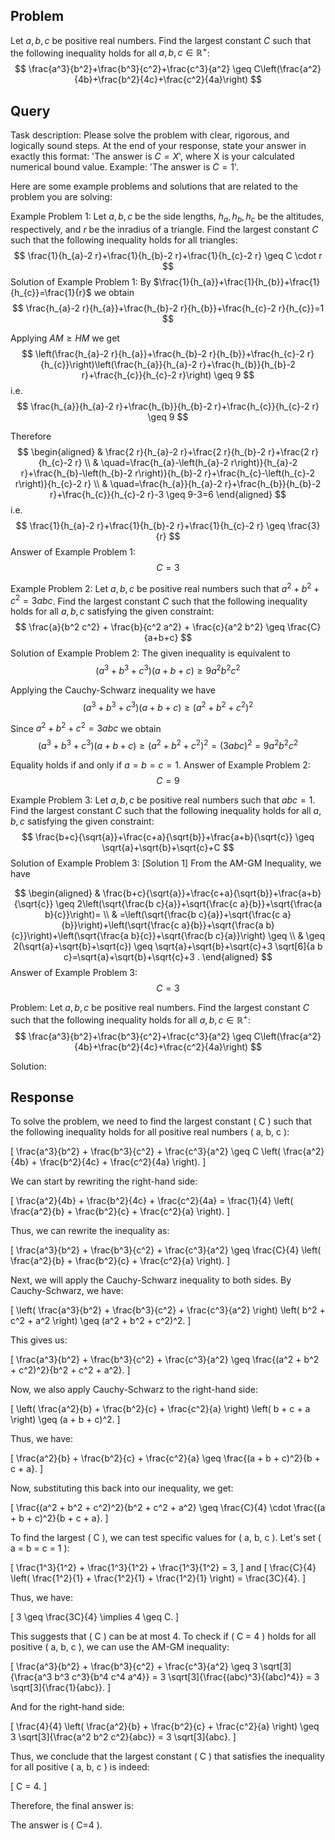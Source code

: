 ## Problem

Let $a, b, c$ be positive real numbers. Find the largest constant $C$ such that the following inequality holds for all $a, b, c \in \mathbb{R}^{+}$:
$$
\frac{a^3}{b^2}+\frac{b^3}{c^2}+\frac{c^3}{a^2} \geq C\left(\frac{a^2}{4b}+\frac{b^2}{4c}+\frac{c^2}{4a}\right)
$$

## Query

Task description: Please solve the problem with clear, rigorous, and logically sound steps. At the end of your response, state your answer in exactly this format: 'The answer is $C=X$', where X is your calculated numerical bound value. Example: 'The answer is $C=1$'.

Here are some example problems and solutions that are related to the problem you are solving:

Example Problem 1: Let $a, b, c$ be the side lengths, $h_{a}, h_{b}, h_{c}$ be the altitudes, respectively, and $r$ be the inradius of a triangle. Find the largest constant $C$ such that the following inequality holds for all triangles:
$$
\frac{1}{h_{a}-2 r}+\frac{1}{h_{b}-2 r}+\frac{1}{h_{c}-2 r} \geq C \cdot r
$$
Solution of Example Problem 1: By $\frac{1}{h_{a}}+\frac{1}{h_{b}}+\frac{1}{h_{c}}=\frac{1}{r}$ we obtain
$$
\frac{h_{a}-2 r}{h_{a}}+\frac{h_{b}-2 r}{h_{b}}+\frac{h_{c}-2 r}{h_{c}}=1
$$

Applying $A M \geq H M$ we get
$$
\left(\frac{h_{a}-2 r}{h_{a}}+\frac{h_{b}-2 r}{h_{b}}+\frac{h_{c}-2 r}{h_{c}}\right)\left(\frac{h_{a}}{h_{a}-2 r}+\frac{h_{b}}{h_{b}-2 r}+\frac{h_{c}}{h_{c}-2 r}\right) \geq 9
$$
i.e.
$$
\frac{h_{a}}{h_{a}-2 r}+\frac{h_{b}}{h_{b}-2 r}+\frac{h_{c}}{h_{c}-2 r} \geq 9
$$

Therefore
$$
\begin{aligned}
& \frac{2 r}{h_{a}-2 r}+\frac{2 r}{h_{b}-2 r}+\frac{2 r}{h_{c}-2 r} \\
& \quad=\frac{h_{a}-\left(h_{a}-2 r\right)}{h_{a}-2 r}+\frac{h_{b}-\left(h_{b}-2 r\right)}{h_{b}-2 r}+\frac{h_{c}-\left(h_{c}-2 r\right)}{h_{c}-2 r} \\
& \quad=\frac{h_{a}}{h_{a}-2 r}+\frac{h_{b}}{h_{b}-2 r}+\frac{h_{c}}{h_{c}-2 r}-3 \geq 9-3=6
\end{aligned}
$$
i.e.
$$
\frac{1}{h_{a}-2 r}+\frac{1}{h_{b}-2 r}+\frac{1}{h_{c}-2 r} \geq \frac{3}{r}
$$
Answer of Example Problem 1: $$C = 3$$

Example Problem 2: Let $a, b, c$ be positive real numbers such that $a^2 + b^2 + c^2 = 3abc$. Find the largest constant $C$ such that the following inequality holds for all $a, b, c$ satisfying the given constraint:
$$
\frac{a}{b^2 c^2} + \frac{b}{c^2 a^2} + \frac{c}{a^2 b^2} \geq \frac{C}{a+b+c}
$$
Solution of Example Problem 2: The given inequality is equivalent to
$$
\left(a^{3}+b^{3}+c^{3}\right)(a+b+c) \geq 9 a^{2} b^{2} c^{2}
$$

Applying the Cauchy-Schwarz inequality we have
$$
\left(a^{3}+b^{3}+c^{3}\right)(a+b+c) \geq\left(a^{2}+b^{2}+c^{2}\right)^{2}
$$

Since $a^{2}+b^{2}+c^{2}=3 a b c$ we obtain
$$
\left(a^{3}+b^{3}+c^{3}\right)(a+b+c) \geq\left(a^{2}+b^{2}+c^{2}\right)^{2}=(3 a b c)^{2}=9 a^{2} b^{2} c^{2}
$$

Equality holds if and only if $a=b=c=1$.
Answer of Example Problem 2: $$C = 9$$

Example Problem 3: Let $a, b, c$ be positive real numbers such that $a b c = 1$. Find the largest constant $C$ such that the following inequality holds for all $a, b, c$ satisfying the given constraint:
$$
\frac{b+c}{\sqrt{a}}+\frac{c+a}{\sqrt{b}}+\frac{a+b}{\sqrt{c}} \geq \sqrt{a}+\sqrt{b}+\sqrt{c}+C
$$
Solution of Example Problem 3: [Solution 1]
From the AM-GM Inequality, we have

$$
\begin{aligned}
& \frac{b+c}{\sqrt{a}}+\frac{c+a}{\sqrt{b}}+\frac{a+b}{\sqrt{c}} \geq 2\left(\sqrt{\frac{b c}{a}}+\sqrt{\frac{c a}{b}}+\sqrt{\frac{a b}{c}}\right)= \\
& =\left(\sqrt{\frac{b c}{a}}+\sqrt{\frac{c a}{b}}\right)+\left(\sqrt{\frac{c a}{b}}+\sqrt{\frac{a b}{c}}\right)+\left(\sqrt{\frac{a b}{c}}+\sqrt{\frac{b c}{a}}\right) \geq \\
& \geq 2(\sqrt{a}+\sqrt{b}+\sqrt{c}) \geq \sqrt{a}+\sqrt{b}+\sqrt{c}+3 \sqrt[6]{a b c}=\sqrt{a}+\sqrt{b}+\sqrt{c}+3 .
\end{aligned}
$$
Answer of Example Problem 3: $$C = 3$$


Problem: Let $a, b, c$ be positive real numbers. Find the largest constant $C$ such that the following inequality holds for all $a, b, c \in \mathbb{R}^{+}$:
$$
\frac{a^3}{b^2}+\frac{b^3}{c^2}+\frac{c^3}{a^2} \geq C\left(\frac{a^2}{4b}+\frac{b^2}{4c}+\frac{c^2}{4a}\right)
$$

Solution:

## Response

To solve the problem, we need to find the largest constant \( C \) such that the following inequality holds for all positive real numbers \( a, b, c \):

\[
\frac{a^3}{b^2} + \frac{b^3}{c^2} + \frac{c^3}{a^2} \geq C \left( \frac{a^2}{4b} + \frac{b^2}{4c} + \frac{c^2}{4a} \right).
\]

We can start by rewriting the right-hand side:

\[
\frac{a^2}{4b} + \frac{b^2}{4c} + \frac{c^2}{4a} = \frac{1}{4} \left( \frac{a^2}{b} + \frac{b^2}{c} + \frac{c^2}{a} \right).
\]

Thus, we can rewrite the inequality as:

\[
\frac{a^3}{b^2} + \frac{b^3}{c^2} + \frac{c^3}{a^2} \geq \frac{C}{4} \left( \frac{a^2}{b} + \frac{b^2}{c} + \frac{c^2}{a} \right).
\]

Next, we will apply the Cauchy-Schwarz inequality to both sides. By Cauchy-Schwarz, we have:

\[
\left( \frac{a^3}{b^2} + \frac{b^3}{c^2} + \frac{c^3}{a^2} \right) \left( b^2 + c^2 + a^2 \right) \geq (a^2 + b^2 + c^2)^2.
\]

This gives us:

\[
\frac{a^3}{b^2} + \frac{b^3}{c^2} + \frac{c^3}{a^2} \geq \frac{(a^2 + b^2 + c^2)^2}{b^2 + c^2 + a^2}.
\]

Now, we also apply Cauchy-Schwarz to the right-hand side:

\[
\left( \frac{a^2}{b} + \frac{b^2}{c} + \frac{c^2}{a} \right) \left( b + c + a \right) \geq (a + b + c)^2.
\]

Thus, we have:

\[
\frac{a^2}{b} + \frac{b^2}{c} + \frac{c^2}{a} \geq \frac{(a + b + c)^2}{b + c + a}.
\]

Now, substituting this back into our inequality, we get:

\[
\frac{(a^2 + b^2 + c^2)^2}{b^2 + c^2 + a^2} \geq \frac{C}{4} \cdot \frac{(a + b + c)^2}{b + c + a}.
\]

To find the largest \( C \), we can test specific values for \( a, b, c \). Let's set \( a = b = c = 1 \):

\[
\frac{1^3}{1^2} + \frac{1^3}{1^2} + \frac{1^3}{1^2} = 3,
\]
and
\[
\frac{C}{4} \left( \frac{1^2}{1} + \frac{1^2}{1} + \frac{1^2}{1} \right) = \frac{3C}{4}.
\]

Thus, we have:

\[
3 \geq \frac{3C}{4} \implies 4 \geq C.
\]

This suggests that \( C \) can be at most 4. To check if \( C = 4 \) holds for all positive \( a, b, c \), we can use the AM-GM inequality:

\[
\frac{a^3}{b^2} + \frac{b^3}{c^2} + \frac{c^3}{a^2} \geq 3 \sqrt[3]{\frac{a^3 b^3 c^3}{b^4 c^4 a^4}} = 3 \sqrt[3]{\frac{(abc)^3}{(abc)^4}} = 3 \sqrt[3]{\frac{1}{abc}}.
\]

And for the right-hand side:

\[
\frac{4}{4} \left( \frac{a^2}{b} + \frac{b^2}{c} + \frac{c^2}{a} \right) \geq 3 \sqrt[3]{\frac{a^2 b^2 c^2}{abc}} = 3 \sqrt[3]{abc}.
\]

Thus, we conclude that the largest constant \( C \) that satisfies the inequality for all positive \( a, b, c \) is indeed:

\[
C = 4.
\]

Therefore, the final answer is:

The answer is \( C=4 \).